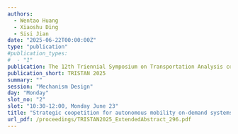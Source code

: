 ```yaml
---
authors:
  - Wentao Huang
  - Xiaoshu Ding
  - Sisi Jian
date: "2025-06-22T00:00:00Z"
type: "publication"
#publication_types:
#  - "1"
publication: The 12th Triennial Symposium on Transportation Analysis conference
publication_short: TRISTAN 2025
summary: ""
session: "Mechanism Design"
day: "Monday"
slot_no: "2"
slot: "10:30-12:00, Monday June 23"
title: "Strategic coopetition for autonomous mobility on-demand systems under demand uncertainty: When competitors become friends?"
url_pdf: /proceedings/TRISTAN2025_ExtendedAbstract_296.pdf
---
```

